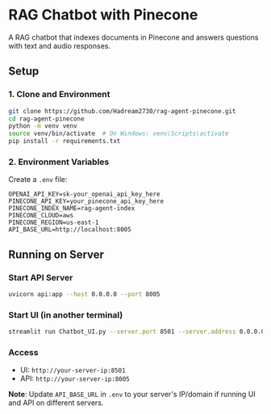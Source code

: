 # RAG Chatbot with Pinecone

A RAG chatbot that indexes documents in Pinecone and answers questions with text and audio responses.

## Setup

### 1. Clone and Environment
```bash
git clone https://github.com/Hadream2730/rag-agent-pinecone.git
cd rag-agent-pinecone
python -m venv venv
source venv/bin/activate  # On Windows: venv\Scripts\activate
pip install -r requirements.txt
```

### 2. Environment Variables
Create a `.env` file:
```env
OPENAI_API_KEY=sk-your_openai_api_key_here
PINECONE_API_KEY=your_pinecone_api_key_here
PINECONE_INDEX_NAME=rag-agent-index
PINECONE_CLOUD=aws
PINECONE_REGION=us-east-1
API_BASE_URL=http://localhost:8005
```

## Running on Server

### Start API Server
```bash
uvicorn api:app --host 0.0.0.0 --port 8005
```

### Start UI (in another terminal)
```bash
streamlit run Chatbot_UI.py --server.port 8501 --server.address 0.0.0.0
```

### Access
- UI: `http://your-server-ip:8501`
- API: `http://your-server-ip:8005`

**Note**: Update `API_BASE_URL` in `.env` to your server's IP/domain if running UI and API on different servers.